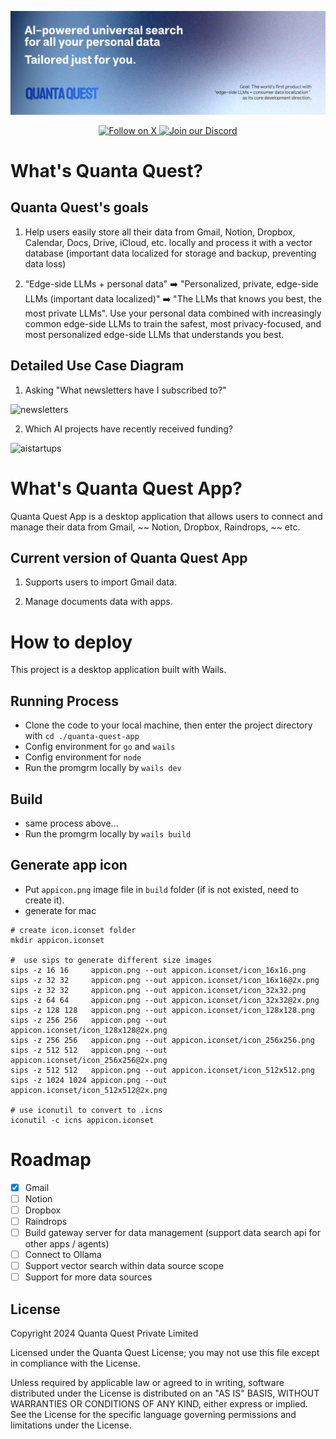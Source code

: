 
![cover](https://github.com/quanta-quest/quanta-quest/blob/main/public/imgs/cover.jpeg)

<div>
  <p align="center">
    <a href="https://x.com/ethanfrostlove">
      <img src="https://img.shields.io/badge/Follow%20on%20X-000000?style=for-the-badge&logo=x&logoColor=white" alt="Follow on X" />
    </a>
    <a href="https://discord.gg/v5Ns5m7H">
      <img src="https://img.shields.io/badge/Join%20our%20Discord-5865F2?style=for-the-badge&logo=discord&logoColor=white" alt="Join our Discord" />
    </a>
  </p>
</div>

# What's Quanta Quest?

## Quanta Quest's goals

1. Help users easily store all their data from Gmail, Notion, Dropbox, Calendar, Docs, Drive, iCloud, etc. locally and process it with a vector database (important data localized for storage and backup, preventing data loss)

2. “Edge-side LLMs + personal data" ➡️ "Personalized, private, edge-side LLMs (important data localized)" ➡️ "The LLMs that knows you best, the most private LLMs". Use your personal data combined with increasingly common edge-side LLMs to train the safest, most privacy-focused, and most personalized edge-side LLMs that understands you best.

## Detailed Use Case Diagram

1. Asking "What newsletters have I subscribed to?"

![newsletters](https://quantaquestapp.com/imgs/newsletters.png)

2. Which AI projects have recently received funding?

![aistartups](https://quantaquestapp.com/imgs/aistartups.png)

# What's Quanta Quest App?

Quanta Quest App is a desktop application that allows users to connect and manage their data from Gmail, ~~ Notion, Dropbox, Raindrops, ~~ etc.

## Current version of Quanta Quest App

1. Supports users to import Gmail data.

2. Manage documents data with apps.

# How to deploy

This project is a desktop application built with Wails.

## Running Process

- Clone the code to your local machine, then enter the project directory with `cd ./quanta-quest-app`
- Config environment for `go` and `wails`
- Config environment for `node`
- Run the promgrm locally by `wails dev`

## Build

- same process above...
- Run the promgrm locally by `wails build`

## Generate app icon

- Put `appicon.png` image file in `build` folder (if is not existed, need to create it).
- generate for mac

```
# create icon.iconset folder
mkdir appicon.iconset

#  use sips to generate different size images
sips -z 16 16     appicon.png --out appicon.iconset/icon_16x16.png
sips -z 32 32     appicon.png --out appicon.iconset/icon_16x16@2x.png
sips -z 32 32     appicon.png --out appicon.iconset/icon_32x32.png
sips -z 64 64     appicon.png --out appicon.iconset/icon_32x32@2x.png
sips -z 128 128   appicon.png --out appicon.iconset/icon_128x128.png
sips -z 256 256   appicon.png --out appicon.iconset/icon_128x128@2x.png
sips -z 256 256   appicon.png --out appicon.iconset/icon_256x256.png
sips -z 512 512   appicon.png --out appicon.iconset/icon_256x256@2x.png
sips -z 512 512   appicon.png --out appicon.iconset/icon_512x512.png
sips -z 1024 1024 appicon.png --out appicon.iconset/icon_512x512@2x.png

# use iconutil to convert to .icns
iconutil -c icns appicon.iconset
```

# Roadmap

- [x] Gmail
- [ ] Notion
- [ ] Dropbox
- [ ] Raindrops
- [ ] Build gateway server for data management (support data search api for other apps / agents)
- [ ] Connect to Ollama
- [ ] Support vector search within data source scope
- [ ] Support for more data sources

## License

Copyright 2024 Quanta Quest Private Limited

Licensed under the Quanta Quest License; you may not use this file except in compliance with the License.

Unless required by applicable law or agreed to in writing, software distributed under the License is distributed on an "AS IS" BASIS, WITHOUT WARRANTIES OR CONDITIONS OF ANY KIND, either express or implied. See the License for the specific language governing permissions and limitations under the License.
